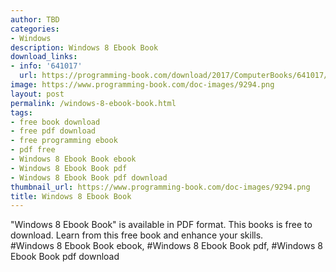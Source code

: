 ```yaml
---
author: TBD
categories:
- Windows
description: Windows 8 Ebook Book
download_links:
- info: '641017'
  url: https://programming-book.com/download/2017/ComputerBooks/641017/Windows 8 Ebook.pdf
image: https://www.programming-book.com/doc-images/9294.png
layout: post
permalink: /windows-8-ebook-book.html
tags:
- free book download
- free pdf download
- free programming ebook
- pdf free
- Windows 8 Ebook Book ebook
- Windows 8 Ebook Book pdf
- Windows 8 Ebook Book pdf download
thumbnail_url: https://www.programming-book.com/doc-images/9294.png
title: Windows 8 Ebook Book
---
```


 
<div class="item-desc text-justify">
  "Windows 8 Ebook Book" is available in PDF format. This books is free to download. Learn from this free book and enhance your skills.
  <br>
  #Windows 8 Ebook Book ebook, #Windows 8 Ebook Book pdf, #Windows 8 Ebook Book pdf download
</div>